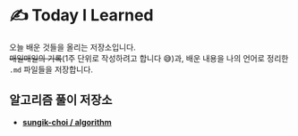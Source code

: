 # ✍️ Today I Learned

오늘 배운 것들을 올리는 저장소입니다.  
~~매일매일의 기록~~(1주 단위로 작성하려고 합니다 😅)과, 배운 내용을 나의 언어로 정리한 `.md` 파일들을 저장합니다.

## 알고리즘 풀이 저장소

- [**sungik-choi / algorithm**](https://github.com/sungik-choi/algorithm)

